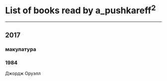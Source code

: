 # List of books read by a_pushkareff<sup>2</sup>
---

## 2017

### макулатура


### 1984
Джордж Оруэлл



